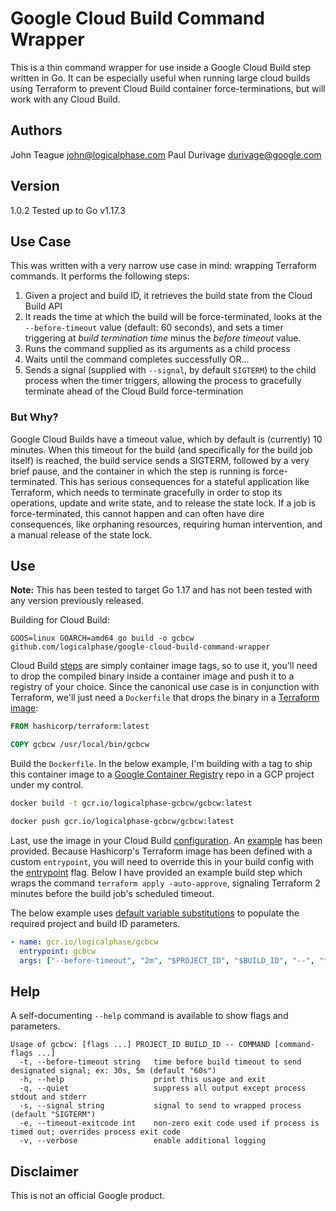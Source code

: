 

# Google Cloud Build Command Wrapper

This is a thin command wrapper for use inside a Google Cloud Build step written in Go.
It can be especially useful when running large cloud builds using Terraform to prevent Cloud Build container force-terminations, but will work with any Cloud Build. 

## Authors

John Teague <john@logicalphase.com>
Paul Durivage <durivage@google.com>

## Version 

1.0.2 
Tested up to Go v1.17.3

## Use Case

This was written with a very narrow use case in mind: wrapping Terraform commands.  It performs the following steps:

1. Given a project and build ID, it retrieves the build state from the Cloud Build API
1. It reads the time at which the build will be force-terminated, looks at the `--before-timeout` value (default: 60 seconds), and sets a timer triggering at _build termination time_ minus the _before timeout_ value.
1. Runs the command supplied as its arguments as a child process
1. Waits until the command completes successfully OR...
1. Sends a signal (supplied with `--signal`, by default `SIGTERM`) to the child process when the timer triggers, allowing the process to gracefully terminate ahead of the Cloud Build force-termination

### But Why?

Google Cloud Builds have a timeout value, which by default is (currently) 10 minutes.  When this timeout for the build (and specifically for the build job itself) is reached, the build service sends a SIGTERM, followed by a very brief pause, and the container in which the step is running is force-terminated.  This has serious consequences for a stateful application like Terraform, which needs to terminate gracefully in order to stop its operations, update and write state, and to release the state lock. If a job is force-terminated, this cannot happen and can often have dire consequences, like orphaning resources, requiring human intervention, and a manual release of the state lock.

## Use

**Note:** This has been tested to target Go 1.17 and has not been tested with any version previously released.

 Building for Cloud Build:
 
```
GOOS=linux GOARCH=amd64 go build -o gcbcw github.com/logicalphase/google-cloud-build-command-wrapper
```

Cloud Build [steps](https://cloud.google.com/cloud-build/docs/build-config#build_steps) are simply container image tags, so to use it, you'll need to drop the compiled binary inside a container image and push it to a registry of your choice.  Since the canonical use case is in conjunction with Terraform, we'll just need a `Dockerfile` that drops the binary in a [Terraform image](https://hub.docker.com/r/hashicorp/terraform/):

```Dockerfile
FROM hashicorp/terraform:latest

COPY gcbcw /usr/local/bin/gcbcw
```

Build the `Dockerfile`.  In the below example, I'm building with a tag to ship this container image to a [Google Container Registry](https://cloud.google.com/container-registry/) repo in a GCP project under my control.

```bash
docker build -t gcr.io/logicalphase-gcbcw/gcbcw:latest

docker push gcr.io/logicalphase-gcbcw/gcbcw:latest
```

Last, use the image in your Cloud Build [configuration](https://cloud.google.com/cloud-build/docs/build-config). An [example](example/cloudbuild.yaml) has been provided.  Because Hashicorp's Terraform image has been defined with a custom `entrypoint`, you will need to override this in your build config with the [entrypoint](https://cloud.google.com/cloud-build/docs/build-config#entrypoint) flag.  Below I have provided an example build step which wraps the command `terraform apply -auto-approve`, signaling Terraform 2 minutes before the build job's scheduled timeout.

The below example uses [default variable substitutions](https://cloud.google.com/cloud-build/docs/configuring-builds/substitute-variable-values#using_default_substitutions) to populate the required project and build ID parameters.

```yaml
- name: gcr.io/logicalphase/gcbcw
  entrypoint: gcbcw
  args: ["--before-timeout", "2m", "$PROJECT_ID", "$BUILD_ID", "--", "terraform", "apply", "-auto-approve"]
```

## Help

A self-documenting `--help` command is available to show flags and parameters.

```
Usage of gcbcw: [flags ...] PROJECT_ID BUILD_ID -- COMMAND [command-flags ...]
  -t, --before-timeout string   time before build timeout to send designated signal; ex: 30s, 5m (default "60s")
  -h, --help                    print this usage and exit
  -q, --quiet                   suppress all output except process stdout and stderr
  -s, --signal string           signal to send to wrapped process (default "SIGTERM")
  -e, --timeout-exitcode int    non-zero exit code used if process is timed out; overrides process exit code
  -v, --verbose                 enable additional logging
```

## Disclaimer

This is not an official Google product.
